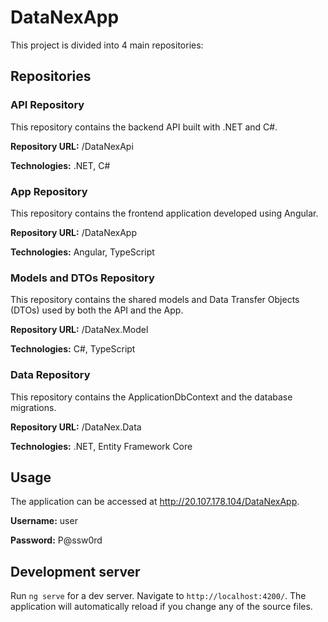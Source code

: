 # DataNexApp

This project is divided into 4 main repositories:

## Repositories
### API Repository
   
This repository contains the backend API built with .NET and C#.

<b>Repository URL:</b> /DataNexApi

<b>Technologies:</b> .NET, C#


### App Repository
This repository contains the frontend application developed using Angular.

<b>Repository URL:</b> /DataNexApp

<b>Technologies:</b> Angular, TypeScript


### Models and DTOs Repository

This repository contains the shared models and Data Transfer Objects (DTOs) used by both the API and the App.

<b>Repository URL:</b> /DataNex.Model

<b>Technologies:</b> C#, TypeScript


### Data Repository

This repository contains the ApplicationDbContext and the database migrations.

<b>Repository URL:</b> /DataNex.Data

<b>Technologies:</b> .NET, Entity Framework Core

## Usage
The application can be accessed at http://20.107.178.104/DataNexApp.

<b>Username:</b> user

<b>Password:</b> P@ssw0rd

## Development server

Run `ng serve` for a dev server. Navigate to `http://localhost:4200/`. The application will automatically reload if you change any of the source files.
